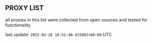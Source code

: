 ## PROXY LIST

all proxies in this list were collected from open sources and tested for functionality

last update: `2025-02-26 16:51:48.415092+00:00` UTC